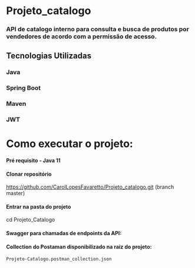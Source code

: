 # Projeto_catalogo

### API de catalogo interno para consulta e busca de produtos por vendedores de acordo com a permissão de acesso.

## Tecnologias Utilizadas

### Java
### Spring Boot
### Maven
### JWT


# Como executar o projeto:

#### Pré requisito - Java 11

#### Clonar repositório 
https://github.com/CarolLopesFavaretto/Projeto_catalogo.git  (branch master)

#### Entrar na pasta do projeto
cd Projeto_Catalogo


#### Swagger para chamadas de endpoints da API:

#### Collection do Postaman disponibilizado na raiz do projeto:
    Projeto-Catalogo.postman_collection.json
   
